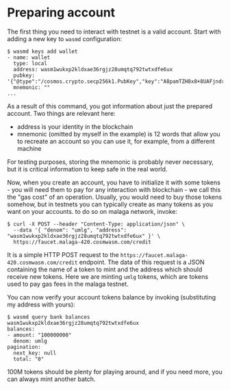 # Preparing account

The first thing you need to interact with testnet is a valid account. Start with adding a new key to `wasmd` configuration: 

```
$ wasmd keys add wallet
- name: wallet
  type: local
  address: wasm1wukxp2kldxae36rgjz28umqtq792twtxdfe6ux
  pubkey: '{"@type":"/cosmos.crypto.secp256k1.PubKey","key":"A8pamTZH8x8+8UAFjndrvU4x7foJbCvcz78buyQ8q7+k"}'
  mnemonic: ""
...
```

As a result of this command, you got information about just the prepared account. Two things are relevant here:
* address is your identity in the blockchain
* mnemonic (omitted by myself in the example) is 12 words that allow you to recreate an account so you can use it, for
example, from a different machine

For testing purposes, storing the mnemonic is probably never necessary, but it is critical information to keep safe in the real world.

Now, when you create an account, you have to initialize it with some tokens - you will need them to pay for any interaction with
blockchain - we call this the "gas cost" of an operation. Usually, you would need to buy those tokens somehow, but in testnets
you can typically create as many tokens as you want on your accounts. to do so on malaga network, invoke:

```
$ curl -X POST --header "Content-Type: application/json" \
  --data '{ "denom": "umlg", "address": "wasm1wukxp2kldxae36rgjz28umqtq792twtxdfe6ux" }' \
  https://faucet.malaga-420.cosmwasm.com/credit
```

It is a simple HTTP POST request to the `https://faucet.malaga-420.cosmwasm.com/credit` endpoint. The data of this request is a JSON
containing the name of a token to mint and the address which should receive new tokens. Here we are minting `umlg` tokens, which are
tokens used to pay gas fees in the malaga testnet.

You can now verify your account tokens balance by invoking (substituting my address with yours):

```
$ wasmd query bank balances wasm1wukxp2kldxae36rgjz28umqtq792twtxdfe6ux
balances:
- amount: "100000000"
  denom: umlg
pagination:
  next_key: null
  total: "0"
```

100M tokens should be plenty for playing around, and if you need more, you can always mint another batch.
